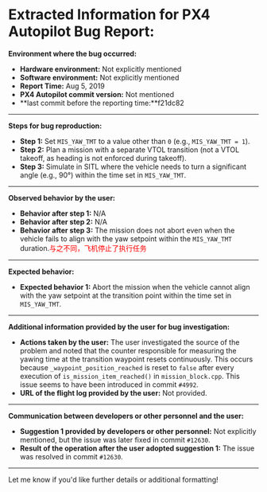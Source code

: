 # Extracted Information for PX4 Autopilot Bug Report:

**Environment where the bug occurred:**

- **Hardware environment:** Not explicitly mentioned
- **Software environment:** Not explicitly mentioned
- **Report Time:** Aug 5, 2019
- **PX4 Autopilot commit version:** Not mentioned
- **last commit before the reporting time:**f21dc82

---

**Steps for bug reproduction:**

- **Step 1:** Set `MIS_YAW_TMT` to a value other than `0` (e.g., `MIS_YAW_TMT = 1`).
- **Step 2:** Plan a mission with a separate VTOL transition (not a VTOL takeoff, as heading is not enforced during takeoff).
- **Step 3:** Simulate in SITL where the vehicle needs to turn a significant angle (e.g., 90°) within the time set in `MIS_YAW_TMT`.

---

**Observed behavior by the user:**

- **Behavior after step 1:** N/A
- **Behavior after step 2:** N/A
- **Behavior after step 3:** The mission does not abort even when the vehicle fails to align with the yaw setpoint within the `MIS_YAW_TMT` duration.<font color='red'>与之不同，飞机停止了执行任务</font>

---

**Expected behavior:**

- **Expected behavior 1:** Abort the mission when the vehicle cannot align with the yaw setpoint at the transition point within the time set in `MIS_YAW_TMT`.

---

**Additional information provided by the user for bug investigation:**

- **Actions taken by the user:** The user investigated the source of the problem and noted that the counter responsible for measuring the yawing time at the transition waypoint resets continuously. This occurs because `_waypoint_position_reached` is reset to `false` after every execution of `is_mission_item_reached()` in `mission_block.cpp`. This issue seems to have been introduced in commit `#4992`.
- **URL of the flight log provided by the user:** Not provided.

---

**Communication between developers or other personnel and the user:**

- **Suggestion 1 provided by developers or other personnel:** Not explicitly mentioned, but the issue was later fixed in commit `#12630`.
- **Result of the operation after the user adopted suggestion 1:** The issue was resolved in commit `#12630`.

---

Let me know if you'd like further details or additional formatting!
